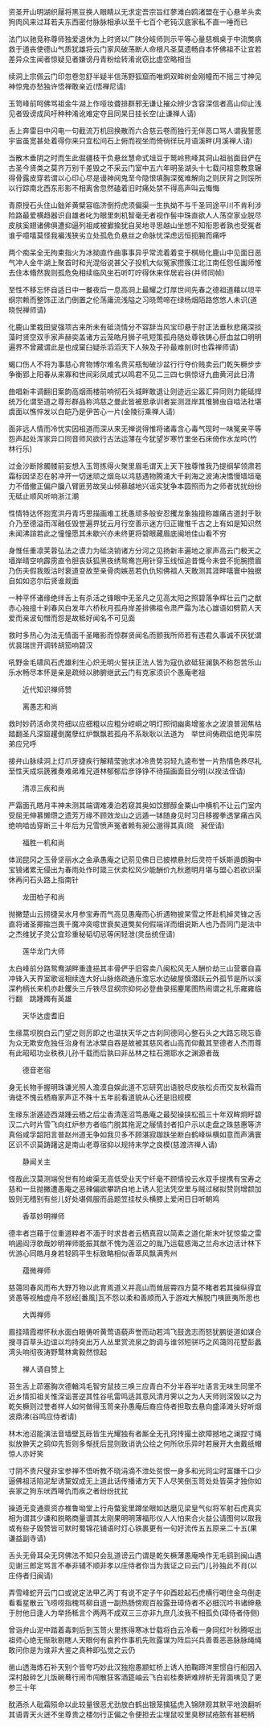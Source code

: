 <!-- { "loadSidebar": true } -->
资圣开山明湖织屦将黑豆换人眼睛以无求定吾宗旨红蓼滩白鸥渚盟在于心悬羊头卖狗肉风来过耳若夫东西密付脉脉相承以至千七百个老钝汉底家私不直一唾而已

法门以驰竞称尊师独爱退休为上时贤以广陕分岐师则示平等心量慈楫桌于中流獘病救于道丧使德山气质犹雄将云门家风破荡断人命根凡圣莫遗畅自本怀佛祖不让宜若差异众生闻者惊疑见者嫌谤丹青粉绘转淆讹窃比虚空略相当

续洞上宗佩云门印忽卷忽舒半疑半信荡野狐窟而唯炯双眸树金刚幢而不摇三寸神见神惊鬼亦愁独许悟禅敢亲近(悟禅尼请)

玉笥峰前呵佛骂祖金牛湖上作哑妆聋排群邪无谦让摧众辨少含容深信者高山仰止浅见者毁谤成风吁种种淆讹难定夺且同杲日挂长空(止谦禅人请)

舌上奔雷目中闪电一句截流万机回换散而六合慈云卷而独行无伴恶口骂人谓我誓愿宇宙虽宽甚处着得你来只宜松间石上俯而视坐而倚徜徉玩月语溪畔(月溪禅人请)

当散木垂阴之时而生此倔疆枝干负悬丝慧命式俎豆于鹫岭熊峰其洞山祖翁面目俨在古圣今贤类之莫齐万别千差毁之不采云门室中五六年明圣湖头十七载问祖意教意辗得骨露皮穿若谓以心印心尽是谩神阋鬼至今隐恨填胸深冤难解向之则厌背之则馁所以行踪南北西东形影不相离舍忽然磕着旧时痛处禁不得高声叫云悔悔

青原授石头住山鈯斧黄檗容临济倒捋虎须偏渠一生执拗不与千圣同途平川不肯利涉险路最爱横趋器识自雄者叱为眼里刺机智毫无者视作髻中珠直欲人人荡空家业脱尽皮肤奚翅诸佛俱遭抑逼列祖咸被擨揄犹自吴地寻思越山坐想不知衔恩者孰也受冤者谁乎噫嘻莫怪我褊浅狭劣立处孤危负悬丝之命脉忧深虑远恒扼腕而痛呼

两个痴呆全无拘束指火为冰拗直作曲事事异乎常流着着变于棋局化鹿山中见面日恶气冲人金牛湖上聚首时和光混俗说甚父子投机大似冤家攒簇江北江南任怨任讟师惟去住本翛然我则孤危免相续临风坐石听叮咛得休来伴居岩谷(并师同帧)

至性不移忘怀自适日中一餐夜后一息高洞上最耀之灯厚世间先春之德祖道藉以坦平纲宗赖而整饰正法门倒置之伦荡庸流浅隘之习晓莺啼在绿杨烟陌路悠悠人未识(道晓悦禅师请)

化鹿山里栽田叟强项古来所未有砥浇情分不容辞当风宝印悬于肘正法垂秋悲痛深掞藻时贤空双手家声赫奕盖诸方云笼皓月狮子吼短策孤舟随处尊铁铸心肝血盆口明明遍界不曾藏谓此是也成窠臼疑杀滔滔天下人殃及子孙最难剖(时也霖禅师请)

蝎口伤人不将为事慈心育物博尔难名贵买瓶匋破沙盆行行夺价贱卖云门乾矢橛步步争衡郢上阳春从来寡和世间彩凤咸式以鸣君不见二三四七俱惊讶九曲黄河此日清

曲唱新丰调翻旧案韵高烟雨楼前响彻石头城畔敢退让则迹远尘嚣汇异同则力能砥捍统万化谓至道之尊形群品称鸿慈之曼此皆被恩承训者妄测涯岸其惟狮虫自啮法社堪虞面以憔悴发以白皑乃是伊苦心一片(金陵衍乘禅人请)

面非远人情而冷忧实因祖道而深从来无禅说得惟将诸毒含心毒气现时一味冤亲平等怨声起处浑家异口同音师风欲行古法运薄在今犹望岁寒竹里坐石床倚作水龙吟(竹林行乐)

过金沙断除髑髅前妄想入玉笥拣得火聚里眉毛谓天上天下独尊惟我乃提纲挈领肃若霜标因坚忍在躬冲开一切迷顽之烟岛以鸿慈遇物腾涌大千刹海之波涛决憍慢墙垣毫力不借撤正偏户牖八臂匪劳故吴山倾慕越地兴谣实犹争本圆照而为之师者扰扰纷纷无砥止顺风听响浙江潮

性情特达怀抱宽洪丹青巧思描画难工抚愚顽多般安忍攫龙象独擅称雄痛古道封于耿介乃至德溢而浑融任毁誉遍界犹云月行空善示迷方归正辙惟千古之上有如是知识然未闻沸諠若此之憧憧愿其未歇兴亦未终更将碧眼藏眉底闽地佳山看不穷

身惟任重凛芙蓉弘法之谟力为砥浇销诸方分河之见扬新丰遍地之家声高云门极天之墙岸晴空响霹雳直令胆丧妖狐黑夜绣鸳鸯岂用针穿玉线恒追昔慨今未尝不扼腕攒眉乃伤夫假我贩沽时衰道变故至亲骨肉嫉恶若仇仇矧佛祖人天敢测其涯畔嘻寰中独据自如如恣尔后贤谁觌面

一种平怀诸缘绝绊舌上有杀活之锋眼中无圣凡之见高太阳之照碧落争辉壮云门之猷赤心独擅十刹春风白发年六桥秋月孤舟岸差排佛祖令肃严霜为法心雄语如劈箭人天爱而亲波旬憎而怨是故秪好闻名不可见面

救时多热心为法无情面千圣睹影而惊群贤闻名而颤我所师若有违君久事诚不厌犹谓优昙瑞世开调转胡笳响碧汉

吼野金毛啸风石虎雄利生心炽无明火誓扶正法人皆为寇仇欲砥狂澜孰不称怨苦乐山乐水畅尽本怀是亲是疏倾以肺腑继武云门有克家须识个愚庵老祖

　　近代知识禅师赞

　　离愚志和尚

救时妙药活命灵符细以应细粗以应粗分崆峒之明灯照彻幽奥增鉴水之波浪普润焦枯踏翻圣凡深窟趯倒魔孽红炉飘飘若孤舟不系耿耿以法道为　举世间俦疏侣绝兜率院弟应兄呼

接弁山脉续洞上灯爪牙捷疾行解精莹驰求冰冷贵势羽轻九逵布誉一片热情色养尽礼至性天成埙篪雅奏难弟难兄道林郁郁后彦铮铮不待描画面目分明(以揆法侄请)

　　清凉三疾和尚

严霜面孔皓月丰神未测其端谓难凑泊若窥其奥如饮醪醇金粟山中横机不让云门室内受屈无伸慕懒瓒之遗芳万缘不顾效龙山之远遁一钵随身见时习日移握拳透掌痛古风绝响啮齿穿断三十年后为兄雪愤声冤者赖有昶公邈得其真(晓　昶侄请)

　　福胜一机和尚

体润昆冈之玉骨坚丽水之金承愚庵之记莂见佛日已披襟悬肘后灵符千妖斯遁朗胸中宝镜诸累无侵出为春雨处作时箴三伏卖松风少能酬价九秋邀明月堪与盟心若欲识渠休再问石头路上指南针

　　龙田柏子和尚

抛撇楚山云捞捷吴水月参宝寿而气高见愚庵而心折遇物披杲雪之怀赴机掉灵锋之舌直将诸圣揶揄岂畏千魔冲突噫世衰矣道獘矣何假端详而细说斯人也乃吾同门是法中之杰维犹子灵公宜珍重秘韬切忌等闲轻泄(灵岳统侄请)

　　莲华龙门大师

太白峰前分路鸳鸯湖畔重逢挹其丰骨俨乎旧容卖八闽松风无人酬价劫三山营寨自喜冲锋入天界室歌谣相续连大好山脉络疏通乐澹忘水边破屋慎潜跃云外孤节是所以溪深杓柄长来机亦赴钁头三斤铁尽显纲宗抑何必登曲录摇麈尾图热闹谓之礼乐雍雍临行翻　跳踵躅有英雄

　　天华达虚耆旧

生缘蒿坝脱白云门望之则厉即之也温扶天华之古刹同德同心整石头之大路忘晓忘昏为众无欺安危独任治身有法冰檗自吞是故被其慈风者山高而仰戴其至德者人杰而尊有此昭昭功业秩秩儿孙千载而后孰曰非丛林之柱石溯耶水之渊源者哉

　　德音老宿

身无长物手握明珠谦光照人澹漠自娱此道不忘研究出语脱尽皮肤松贞而交友秋霜而诲徒不愧云栖裔家声正不殊十五年前看道貌从心还是旧规模

生缘东浙遁迹西湖踵云栖之后尘香清莲沼笃愚庵之最契操挟松孤三十年双眸炯盱碧汉二六时片雪飞向红炉参方者临门脱其拖泥之屦情封者扣户示以走盘之珠慈惠等济真俗咸孚韶阳言普赵州道无争如我贝多不顾湛寂跏趺坐断白鹤峰纵横如意而声满寰区识不识莫踌躇这是南山老尊宿抑以规持末学之良模(慈渡济禅人请)

　　静闻关主

怪哉此汉莫测端倪世有险峻渠无高低受业天宁纤毫不顾情投云水双手提携有宝寿之慈和一旦抛撇遭愚庵之恶辣偏欲攀跻白地上诱人犯法凭空里与贼过梯拟赞则增颣加毁则无稽别有些儿好处堪佩服而品题笠挂杖头横膝上爱闲日日听朝鸡

　　香萃妙明禅师

德丰者岂藉于位重道粹者不湎于时求昔者云栖真寂以简素之道化斯末叶犹惊蛰之雷响遏阎浮欹哉妙明禅师能振其猷不愧为莲沼之的胤乃运载惑海之兰舟水边活计林下优游心同皓月身若轻鸥平生标致略相似香萃风飘满秀州

　　蕴微禅师

慈蔼同春风而布大野万物以此育焉道义并高山而耸层霄四方莫不睹者若其操纵得宜贤愚等视触虚舟不怒经[番風]瓦不怨以柔和善顺而入于游戏大解脱门咦匪夷所思也

　　大舆禅师

眉挂晴霞襟怀秋水面白眼俦听黄莺语藐声誉而动若鸿飞鼓逸志而怒犹鹏徙道如谋合搜寻百草头边谊以均持突出万人丛里赏流泉之韵调与谁邻短骈巧之风蔼同花墅彭蠡湾头响彻夜涛野鹜林禽毅然惊起

　　禅人请自赞上

苔生舌上茆塞胸次德輶鸿毛智穷鼠技三唤三应青白不分半吞半吐语言无味生同里不近乡情扣祖关惟深诟詈逆其性谷吼雷鸣适其意风清月霁以之为人天师则深毁以之为乾矢橛则过誉者样人如何做得玉笥亲孙愚庵后裔应侍者担取去悬向盛泽滩头好听烟波鼎沸(谷鸣应侍者请)

林木池沼能演法音墙壁瓦砾皆生光耀独有者厮全无孔窍抟撮土欲障撼地之澜捏寸绳拟放翀天之鹞仰先哲则多惭抚后昆则致诮诜公绘之何所欣乐异时若展开大虫戴纸帽惊人亦好笑

寸阴不贵尺璧非宝参禅不悟听教不晓涓滴不泄处贫恨一身多和光同尘时富嫌千口少逼佛祖活陷泥犁诱黧奴成无上道此话传播诸方天下人尽笑倒玉笥处处皆英才独你如丧家之狗东吠西嗥仇而疾之者纷纷扰扰

操道无变通禀资亦椎鲁坳堂上行舟螫瓮里蹲坐眼如达磨见梁皇气似将军射石虎真实相为谓其少谦和脱略商量谓其太刚果明明薄福形仪人人怕来合火益公请图何以取我或有些子毁赞皆可默时蜀锦花铺语时灯心铁裹更有一句好流传五五原来二十五(果谦益副寺请)

舌头无骨耳朵无窍佛法不知只会乱道谤云门谓是乾矢橛薄愚庵唤作无毛鹞到闽山遇见谢三郎定骂言不奉非辅不顺非孝以庄侍者你当为我证之曰云门儿孙独此不肖(以庄侍者归闽请)

弄雪峰蛇开云门口或说定法甲乙丙丁有说不定子午卯酉趁起石虎横行喝住金乌倒走看看星散云飞唠唠指槐骂柳自道一副热肠傍观百般露丑璋侍者不必细沉吟书诸绅悬于肘他日逢人为举扬秪言个两两不成双三三亦非九庶几汝我不相孤负(璋侍者侍侧)

曾诣弁山泥中踏着毒刺后到玉笥火里拣得寒冰廿载将白云冷看一身同红叶秋腾呕出祖师心绝无惭耿剔瞎人天眼何有哀矜作事机先败露谋为阵后兴兵善善恶恶脉脉绳绳敢问你是为谁非大鉴之真种即弘觉之云仍

凿山透海炼石补天别个皆夸巧妙此汉独抱愚颛虹桥上诱人拍鞠蹄涔里惯自行船因入深村敲碎乞儿饭碗蓦行闹市闯散狂客酒筵岫云飞白岩桂奏妍难辨析无背面咦见了更参三十年

酖酒杀人砒霜殒命以此较量很恶尤劲放白鹤出银笼擒猛虎入锦阱观其默平地浪翻听其语青天火迸不坐尊贵之楼勿行正偏之令便担去尘埋鼠咬里臭秽拭疮脓有甚杷柄

